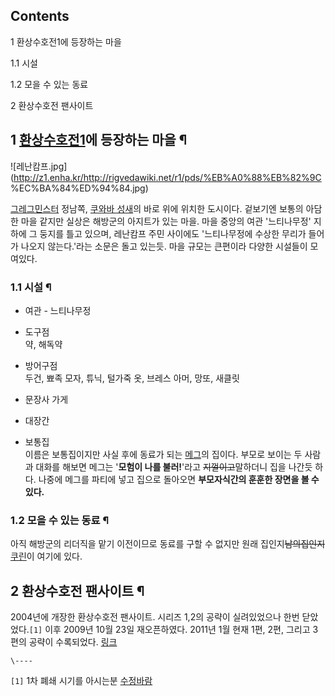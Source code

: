 ## Contents

    

1 환상수호전1에 등장하는 마을

    

1.1 시설

1.2 모을 수 있는 동료

2 환상수호전 팬사이트

## 1 [환상수호전1](%ED%99%98%EC%83%81%EC%88%98%ED%98%B8%EC%A0%841.md)에 등장하는 마을 ¶

![레난캄프.jpg](http://z1.enha.kr/http://rigvedawiki.net/r1/pds/%EB%A0%88%EB%82%9C
%EC%BA%84%ED%94%84.jpg)

  

[그레그민스터](%EA%B7%B8%EB%A0%88%EA%B7%B8%EB%AF%BC%EC%8A%A4%ED%84%B0.md) 정남쪽,
[쿠와바 성새](%EC%BF%A0%EC%99%80%EB%B0%94%20%EC%84%B1%EC%83%88.md)의 바로 위에 위치한
도시이다. 겉보기엔 보통의 아담한 마을 같지만 실상은 해방군의 아지트가 있는 마을. 마을 중앙의 여관 '느티나무정' 지하에 그 둥지를 틀고
있으며, 레난캄프 주민 사이에도 '느티나무정에 수상한 무리가 들어가 나오지 않는다.'라는 소문은 돌고 있는듯. 마을 규모는 큰편이라 다양한
시설들이 모여있다.

### 1.1 시설 ¶

  * 여관 - 느티나무정  

  * 도구점  
약, 해독약

  * 방어구점  
두건, 뾰족 모자, 튜닉, 털가죽 옷, 브레스 아머, 망또, 새클릿

  * 문장사 가게  

  * 대장간  

  * 보통집  
이름은 보통집이지만 사실 후에 동료가 되는 [메그](%EB%A9%94%EA%B7%B8.md)의 집이다. 부모로 보이는 두 사람과 대화를
해보면 메그는 '**모험이 나를 불러!**'라고 <del>지껄이고</del>말하더니 집을 나간듯 하다. 나중에 메그를 파티에 넣고 집으로
돌아오면 **부모자식간의 훈훈한 장면을 볼 수 있다.**  

### 1.2 모을 수 있는 동료 ¶

아직 해방군의 리더직을 맡기 이전이므로 동료를 구할 수 없지만 원래 집인지<del>남의집인지</del>
[쿠린](%EC%BF%A0%EB%A6%B0.md)이 여기에 있다.

## 2 환상수호전 팬사이트 ¶

2004년에 개장한 환상수호전 팬사이트. 시리즈 1,2의 공략이 실려있었으나 한번 닫았었다.`[1]` 이후 2009년 10월 23일
재오픈하였다. 2011년 1월 현재 1편, 2편, 그리고 3편의 공략이 수록되었다.
[링크](http://evaswing.cafe24.com/lenankamp/)

`\----`

`[1]` 1차 폐쇄 시기를 아시는분 [수정바람](%EC%88%98%EC%A0%95%EB%B0%94%EB%9E%8C.md)


